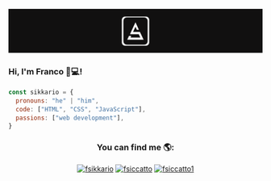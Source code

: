 ![Logo](https://github.com/fsiccatto/fsiccatto/blob/main/Logo.png)

### Hi, I'm Franco 👋💻!
```js
const sikkario = {
  pronouns: "he" | "him",
  code: ["HTML", "CSS", "JavaScript"],
  passions: ["web development"],
}
```
<h3 align="center">You can find me 🌎:</h3>
<p align="center">
  <a href="https://twitter.com/fsikkario" target="blank"><img align="center" src="https://raw.githubusercontent.com/rahuldkjain/github-profile-readme-generator/master/src/images/icons/Social/twitter.svg" alt="fsikkario" height="30" width="40" /></a>
  <a href="https://www.linkedin.com/in/franco-siccatto-34a9b8160/" target="blank"><img align="center" src="https://raw.githubusercontent.com/rahuldkjain/github-profile-readme-generator/master/src/images/icons/Social/linked-in-alt.svg"             alt="fsiccatto" height="30" width="40" /></a>
  <a href="https://instagram.com/fsiccatto1" target="blank"><img align="center" src="https://raw.githubusercontent.com/rahuldkjain/github-profile-readme-generator/master/src/images/icons/Social/instagram.svg" alt="fsiccatto1" height="30" width="40" /></a>
</p>

<!---
fsiccatto/fsiccatto is a ✨ special ✨ repository because its `README.md` (this file) appears on your GitHub profile.
You can click the Preview link to take a look at your changes.
--->
